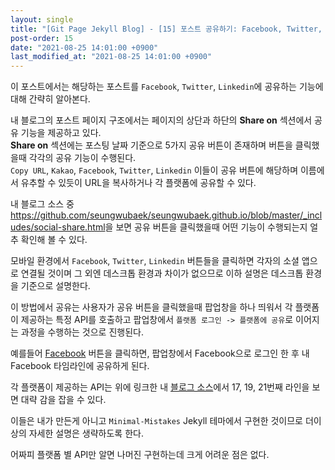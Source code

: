```yaml
---
layout: single
title: "[Git Page Jekyll Blog] - [15] 포스트 공유하기: Facebook, Twitter, Linkedin"
post-order: 15
date: "2021-08-25 14:01:00 +0900"
last_modified_at: "2021-08-25 14:01:00 +0900"
---
```

이 포스트에서는 해당하는 포스트를 `Facebook`, `Twitter`, `Linkedin`에 공유하는 기능에 대해 간략히 알아본다.

내 블로그의 포스트 페이지 구조에서는 페이지의 상단과 하단의 <strong>Share on</strong> 섹션에서 공유 기능을 제공하고 있다.<br/>
<strong>Share on</strong> 섹션에는 포스팅 날짜 기준으로 5가지 공유 버튼이 존재하며 버튼을 클릭했을때 각각의 공유 기능이 수행된다.<br/>
`Copy URL`, `Kakao`, `Facebook`, `Twitter`, `Linkedin` 이들이 공유 버튼에 해당하며 이름에서 유추할 수 있듯이
URL을 복사하거나 각 플랫폼에 공유할 수 있다.

내 블로그 소스 중 <https://github.com/seungwubaek/seungwubaek.github.io/blob/master/_includes/social-share.html>을
보면 공유 버튼을 클릭했을때 어떤 기능이 수행되는지 얼추 확인해 볼 수 있다.

모바일 환경에서 `Facebook`, `Twitter`, `Linkedin` 버튼들을 클릭하면 각자의 소셜 앱으로 연결될 것이며
그 외엔 데스크톱 환경과 차이가 없으므로 이하 설명은 데스크톱 환경을 기준으로 설명한다.

이 방법에서 공유는 사용자가 공유 버튼을 클릭했을때 팝업창을 하나 띄워서 각 플랫폼이 제공하는 특정 API를 호출하고
팝업창에서 `플랫폼 로그인 -> 플랫폼에 공유`로 이어지는 과정을 수행하는 것으로 진행된다.

예를들어
<a href="https://www.facebook.com/sharer/sharer.php?u={{ page.url | absolute_url | url_encode }}" class="btn btn--facebook" onclick="window.open(this.href, 'window', 'left=20,top=20,width=500,height=500,toolbar=1,resizable=0'); return false;" title="{{ site.data.ui-text[site.locale].share_on_label | default: 'Share on' }} Facebook"><i class="fab fa-fw fa-facebook" aria-hidden="true"></i><span> Facebook</span></a>
버튼을 클릭하면, 팝업창에서 Facebook으로 로그인 한 후 내 Facebook 타임라인에 공유하게 된다.

각 플랫폼이 제공하는 API는 위에 링크한 내
[블로그 소스](https://github.com/seungwubaek/seungwubaek.github.io/blob/master/_includes/social-share.html)에서
17, 19, 21번째 라인을 보면 대략 감을 잡을 수 있다.

이들은 내가 만든게 아니고 `Minimal-Mistakes` Jekyll 테마에서 구현한 것이므로 더이상의 자세한 설명은 생략하도록 한다.

어짜피 플랫폼 별 API만 알면 나머진 구현하는데 크게 어려운 점은 없다.
